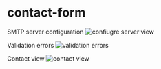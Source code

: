 
# contact-form

SMTP server configuration
![confiugre server view](https://i.ibb.co/V20sk84/Zrzut-ekranu-2022-01-23-o-21-23-41.png)

Validation errors
![validation errors](https://i.ibb.co/XFSPDxs/Zrzut-ekranu-2022-01-23-o-21-33-55.png)

Contact view
![contact view](https://i.ibb.co/BB3ZJT7/Zrzut-ekranu-2022-01-23-o-21-34-18.png)
